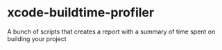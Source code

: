 # xcode-buildtime-profiler
A bunch of scripts that creates a report with a summary of time spent on building your project
